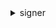 <details><summary>signer</summary><blockquote>

- **<details><summary>add-profile-permission</summary><blockquote>**

  * --profile-name
  * --profile-version
  * --action
  * --principal
  * --revision-id
  * --statement-id
  * --cli-input-json
  * --cli-input-yaml
  * --generate-cli-skeleton


- **<details><summary>cancel-signing-profile</summary><blockquote>**

  * --profile-name
  * --cli-input-json
  * --cli-input-yaml
  * --generate-cli-skeleton


- **<details><summary>describe-signing-job</summary><blockquote>**

  * --job-id
  * --cli-input-json
  * --cli-input-yaml
  * --generate-cli-skeleton


- **<details><summary>get-signing-platform</summary><blockquote>**

  * --platform-id
  * --cli-input-json
  * --cli-input-yaml
  * --generate-cli-skeleton


- **<details><summary>get-signing-profile</summary><blockquote>**

  * --profile-name
  * --profile-owner
  * --cli-input-json
  * --cli-input-yaml
  * --generate-cli-skeleton


- **<details><summary>help</summary><blockquote>**

  * 


- **<details><summary>list-profile-permissions</summary><blockquote>**

  * --profile-name
  * --next-token
  * --cli-input-json
  * --cli-input-yaml
  * --generate-cli-skeleton


- **<details><summary>list-signing-jobs</summary><blockquote>**

  * --status
  * --platform-id
  * --requested-by
  * --is-revoked
  * --no-is-revoked
  * --signature-expires-before
  * --signature-expires-after
  * --job-invoker
  * --cli-input-json
  * --cli-input-yaml
  * --starting-token
  * --page-size
  * --max-items
  * --generate-cli-skeleton


- **<details><summary>list-signing-platforms</summary><blockquote>**

  * --category
  * --partner
  * --target
  * --cli-input-json
  * --cli-input-yaml
  * --starting-token
  * --page-size
  * --max-items
  * --generate-cli-skeleton


- **<details><summary>list-signing-profiles</summary><blockquote>**

  * --include-canceled
  * --no-include-canceled
  * --platform-id
  * --statuses
  * --cli-input-json
  * --cli-input-yaml
  * --starting-token
  * --page-size
  * --max-items
  * --generate-cli-skeleton


- **<details><summary>list-tags-for-resource</summary><blockquote>**

  * --resource-arn
  * --cli-input-json
  * --cli-input-yaml
  * --generate-cli-skeleton


- **<details><summary>put-signing-profile</summary><blockquote>**

  * --profile-name
  * --signing-material
  * --signature-validity-period
  * --platform-id
  * --overrides
  * --signing-parameters
  * --tags
  * --cli-input-json
  * --cli-input-yaml
  * --generate-cli-skeleton


- **<details><summary>remove-profile-permission</summary><blockquote>**

  * --profile-name
  * --revision-id
  * --statement-id
  * --cli-input-json
  * --cli-input-yaml
  * --generate-cli-skeleton


- **<details><summary>revoke-signature</summary><blockquote>**

  * --job-id
  * --job-owner
  * --reason
  * --cli-input-json
  * --cli-input-yaml
  * --generate-cli-skeleton


- **<details><summary>revoke-signing-profile</summary><blockquote>**

  * --profile-name
  * --profile-version
  * --reason
  * --effective-time
  * --cli-input-json
  * --cli-input-yaml
  * --generate-cli-skeleton


- **<details><summary>start-signing-job</summary><blockquote>**

  * --source
  * --destination
  * --profile-name
  * --client-request-token
  * --profile-owner
  * --cli-input-json
  * --cli-input-yaml
  * --generate-cli-skeleton


- **<details><summary>tag-resource</summary><blockquote>**

  * --resource-arn
  * --tags
  * --cli-input-json
  * --cli-input-yaml
  * --generate-cli-skeleton


- **<details><summary>untag-resource</summary><blockquote>**

  * --resource-arn
  * --tag-keys
  * --cli-input-json
  * --cli-input-yaml
  * --generate-cli-skeleton


- **<details><summary>wait</summary><blockquote>**

  * 


</blockquote></details>
</blockquote></details>
</blockquote></details>
</blockquote></details>
</blockquote></details>
</blockquote></details>
</blockquote></details>
</blockquote></details>
</blockquote></details>
</blockquote></details>
</blockquote></details>
</blockquote></details>
</blockquote></details>
</blockquote></details>
</blockquote></details>
</blockquote></details>
</blockquote></details>
</blockquote></details>
</blockquote></details>
</blockquote></details>
